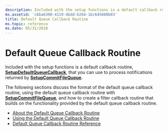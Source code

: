 ```yaml
---
description: Included with the setup functions is a default callback routine, SetupDefaultQueueCallback, that you can use to process notifications returned by SetupCommitFileQueue.
ms.assetid: 'c6ba6398-4119-4bdd-b264-1bc645800b03'
title: Default Queue Callback Routine
ms.topic: reference
ms.date: 05/31/2018
---
```


# Default Queue Callback Routine

Included with the setup functions is a default callback routine, [**SetupDefaultQueueCallback**](/windows/desktop/api/Setupapi/nf-setupapi-setupdefaultqueuecallbacka), that you can use to process notifications returned by [**SetupCommitFileQueue**](/windows/desktop/api/Setupapi/nf-setupapi-setupcommitfilequeuea).

The following sections discuss the format of the default queue callback routine, using the default queue callback routine with [**SetupCommitFileQueue**](/windows/desktop/api/Setupapi/nf-setupapi-setupcommitfilequeuea), and how to create a filter callback routine that builds on the functionality provided by the default queue callback routine.

-   [About the Default Queue Callback Routine](about-the-default-queue-callback-routine.md)
-   [Using the Default Queue Callback Routine](using-the-default-queue-callback-routine.md)
-   [Default Queue Callback Routine Reference](default-queue-callback-routine-reference.md)

 

 



